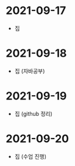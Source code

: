 # 2021-09-17

- 집

# 2021-09-18

- 집 (자바공부)

# 2021-09-19

- 집 (github 정리)

# 2021-09-20

- 집 (수업 진행)
